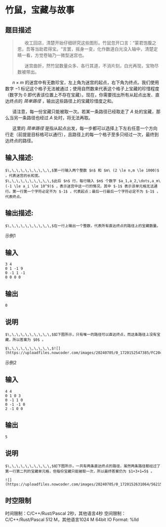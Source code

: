 # 竹鼠，宝藏与故事

## 题目描述

> $\,\,\,\,\,\,\,\,\,\,$收工回店，清楚开始仔细研究这些图形。竹鼠忽开口言：“蒙君饱腹之恩，吾等当助君得宝。“言罢，摇身一变，化作数道白光没入轴中，清楚定睛一看，方觉卷轴乃一微型迷宫也。 
> 
> $\,\,\,\,\,\,\,\,\,\,$迷宫曲折，然竹鼠数量众多、各行其道，不消片刻，白光再现，宝物尽数被带出。 

$\,\,\,\,\,\,\,\,\,\,$$n \times m$ 的迷宫中有无数珍宝，左上角为迷宫的起点，右下角为终点。我们使用数字 $-1$ 标记这个格子无法被通过；使用自然数来代表这个格子上宝藏的珍惜程度（数字为 $0$ 即代表该位置上不存在宝藏）。现在，你需要找出所有从起点出发、直达终点的 _简单路径_ ，输出这些路径上的宝藏珍惜度之和。

$\,\,\,\,\,\,\,\,\,\,$请注意，每一份宝藏只能被取一次。若某一条路径已经取走了 $A$ 处的宝藏，那么当另一条路径也经过 $A$ 处时，将无法再取。

$\,\,\,\,\,\,\,\,\,\,$这里的 _简单路径_ 是指从起点出发，每一步都可以选择上下左右任意一个方向行走（前提是目标格可以通行），且路径上的每一个格子至多只经过一次，最终到达终点的路径。  


## 输入描述:
    
    
    $\,\,\,\,\,\,\,\,\,\,$第一行输入两个整数 $n$ 和 $m\ (2 \le n,m \le 1000)$ ，代表迷宫的长和宽。  
    $\,\,\,\,\,\,\,\,\,\,$此后 $n$ 行，每行输入 $m$ 个数字 $a_1,a_2,\dots,a_m\ (-1 \le a_i \le 10^9)$ ，表示迷宫中这一行的情况，其中 $-1$ 表示该单元格无法通行。第一行第一个字符必定不为 $-1$ ，代表起点；最后一行最后一个字符必定不为 $-1$ ，代表终点。

## 输出描述:
    
    
    $\,\,\,\,\,\,\,\,\,\,$在一行上输出一个整数，代表所有直达终点的路径上的宝藏数量。

示例1 

## 输入
    
    
    3 4
    0 1 -1 9
    0 -1 1 -1
    0 0 0 0

## 输出
    
    
    0

## 说明
    
    
    $\,\,\,\,\,\,\,\,\,\,$如下图所示，只有唯一的路径可以直达终点，而这条路径上没有宝藏，所以答案为 $0$ 。
    
    $\,\,\,\,\,\,\,\,\,\,$![](https://uploadfiles.nowcoder.com/images/20240705/0_1720152547385/FC204CCF57B73E7EA0CE6ED8E16F1142)

示例2 

## 输入
    
    
    4 4
    0 1 0 3
    0 -1 1 0
    0 -1 -1 0
    2 -1 0 0

## 输出
    
    
    5

## 说明
    
    
    $\,\,\,\,\,\,\,\,\,\,$如下图所示，一共有两条直达终点的路径，虽然两条路径都经过了第一行第二列的宝藏单元格，但每份宝藏只能被取一次，所以最终答案仍为 $1+3+1=5$ 。
    
    ![](https://uploadfiles.nowcoder.com/images/20240705/0_1720152631064/56215C9E9E0E45C8334E75B0DDCD3071)


## 时空限制

时间限制：C/C++/Rust/Pascal 2秒，其他语言4秒
空间限制：C/C++/Rust/Pascal 512 M，其他语言1024 M
64bit IO Format: %lld